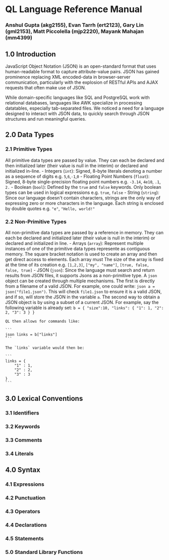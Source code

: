 # QL Language Reference Manual

### Anshul Gupta (akg2155), Evan Tarrh (ert2123), Gary Lin (gml2153), Matt Piccolella (mjp2220), Mayank Mahajan (mm4399)

## 1.0 Introduction
JavaScript Object Notation (JSON) is an open-standard format that uses human-readable format to capture attribute-value pairs. JSON has gained prominence replacing XML encoded-data in browser-server communication, particularly with the explosion of RESTful APIs and AJAX requests that often make use of JSON.

While domain-specific languages like SQL and PostgreSQL work with relational databases, languages like AWK specialize in processing datatables, especially tab-separated files. We noticed a need for a language designed to interact with JSON data, to quickly search through JSON structures and run meaningful queries.

## 2.0 Data Types
### 2.1 Primitive Types
All primitive data types are passed by value. They can each be declared and then initialized later (their value is null in the interim) or declared and initialized in-line.
    - Integers (`int`): Signed, 8-byte literals denoting a number as a sequence of digits e.g. `5`,`6`,`-1`,`0`
    - Floating Point Numbers (`float`): Signed, 8-byte single-precision floating point numbers e.g. `-3.14`, `4e10`, `.1`, `2.`
    - Boolean (`bool`): Defined by the `true` and `false` keywords. Only boolean types can be used in logical expressions e.g. `true`, `false`
    - String (`string`): Since our language doesn't contain characters, strings are the only way of expressing zero or more characters in the language. Each string is enclosed by double quotes e.g. `"e"`, `"Hello, world!"`
### 2.2 Non-Primitive Types
All non-primitive data types are passed by a reference in memory. They can each be declared and initialized later (their value is null in the interim) or declared and initialized in line.
    - Arrays (`array`): Represent multiple instances of one of the primitive data types represente as contiguous memory. The square bracket notation is used to create an array and then get direct access to elements. Each array must The size of the array is fixed at the time of its creation e.g. `[1,2,3]`, `["my", "name"]`, `[true, false, false, true]`
    - JSON (`json`):  Since the language must search and return results from JSON files, it supports Jsons as a non-primitive type. A `json` object can be created through multiple mechanisms. The first is directly from a filename of a valid JSON. For example, one could write: `json a = json("file1.json")`. This will check `file1.json` to ensure it is a valid JSON, and if so, will store the JSON in the variable `a`. The second way to obtain a JSON object is by using a subset of a current JSON. For example, say the following variable is already set:
    ```
        b = {
            "size":10,
            "links": {
                "1": 1,
                "2": 2,
                "3": 3
            }
        }   
    ```



    QL then allows for commands like:

    ```
    json links = b["links"]
    ```

    The `links` variable would then be:

    ```
    links = {
        "1" : 1,
        "2" : 2,
        "3" : 3
    }
    ```

## 3.0 Lexical Conventions
### 3.1 Identifiers
### 3.2 Keywords
### 3.3 Comments
### 3.4 Literals

## 4.0 Syntax
### 4.1 Expressions
### 4.2 Punctuation
### 4.3 Operators
### 4.4 Declarations
### 4.5 Statements


### 5.0 Standard Library Functions
